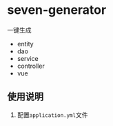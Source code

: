 # seven-generator

一键生成
- entity
- dao
- service
- controller
- vue

## 使用说明
1. 配置`application.yml`文件


